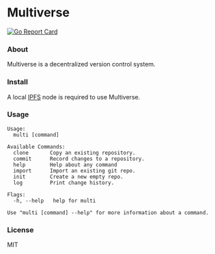 # Multiverse

[![Go Report Card](https://goreportcard.com/badge/github.com/yondero/multiverse)](https://goreportcard.com/report/github.com/yondero/multiverse)

### About

Multiverse is a decentralized version control system.

### Install

A local [IPFS](https://docs.ipfs.io/install/) node is required to use Multiverse.

### Usage

```
Usage:
  multi [command]

Available Commands:
  clone       Copy an existing repository.
  commit      Record changes to a repository.
  help        Help about any command
  import      Import an existing git repo.
  init        Create a new empty repo.
  log         Print change history.

Flags:
  -h, --help   help for multi

Use "multi [command] --help" for more information about a command.
```

### License

MIT